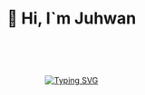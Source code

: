<div align=center><h1>👋 Hi, I`m Juhwan </h1></div>

<div align="center">
<br><br><br>
  
[![Typing SVG](https://readme-typing-svg.herokuapp.com/?color=f0f6fc&lines=going+to🚗🚘🚛&center=true&vCenter=true&font=sansserif&size=35)](https://git.io/typing-svg)
  
<br><br><br>
